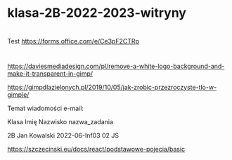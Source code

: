 # klasa-2B-2022-2023-witryny

#
#
Test https://forms.office.com/e/Ce3pF2CTRp

#
#
https://daviesmediadesign.com/pl/remove-a-white-logo-background-and-make-it-transparent-in-gimp/

https://gimpdlazielonych.pl/2019/10/05/jak-zrobic-przezroczyste-tlo-w-gimpie/


Temat wiadomości e-mail:

Klasa Imię Nazwisko nazwa_zadania

2B Jan Kowalski 2022-06-Inf03 02 JS

https://szczecinski.eu/docs/react/podstawowe-pojecia/basic
